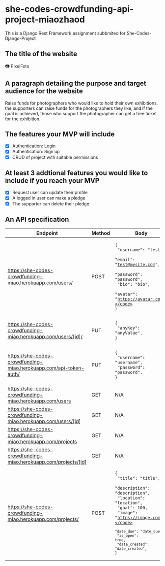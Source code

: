 # she-codes-crowdfunding-api-project-miaozhaod
This is a Django Rest Framework assignment subbmited for She-Codes-Django-Project

## The title of the website
📷 PixelFoto

## A paragraph detailing the purpose and target audience for the website
Raise funds for photographers who would like to hold their own exhibitions, the supporters can raise funds for the photographers they like, and if the goal is achieved, those who support the photographer can get a free ticket for the exhibition.

## The features your MVP will include
- [x] Authentication: Login
- [x] Authentication: Sign up
- [x] CRUD of project with suitable permissions

## At least 3 addtional features you would like to include if you reach your MVP
- [x] Request user can update their profile
- [x] A logged in user can make a pledge
- [x] The supporter can delete their pledge

## An API specification
| Endpoint                                                  | Method    | Body                   | Authorization |
| --------------------------------------------------------- | --------- | ---------------------- | ------------- |
| https://she-codes-crowdfunding-miao.herokuapp.com/users/  | POST | <pre><code>{</code><br><code>  "username": "test",</code><br><code>  "email": "test@mysite.com",</code><br><code>  "password": "password",</code><br><code>  "bio": "bio",</code><br><code>  "avatar": "https://avatar.com",</code><br><code>}</code></pre> | N/A          |
| https://she-codes-crowdfunding-miao.herokuapp.com/users/[id]/ | PUT | <pre><code>{</code><br><code>  "anyKey": "anyValue",</code><br><code>}</code></pre> | Bearer Token          |
| https://she-codes-crowdfunding-miao.herokuapp.com/api-token-auth/ | PUT | <pre><code>{</code><br><code>  "username": "username",</code><br><code>  "password": "password",</code><br><code>}</code></pre> | N/A |
| https://she-codes-crowdfunding-miao.herokuapp.com/users | GET | N/A | N/A |
| https://she-codes-crowdfunding-miao.herokuapp.com/users/[id] | GET | N/A | N/A |
| https://she-codes-crowdfunding-miao.herokuapp.com/projects | GET | N/A | N/A |
| https://she-codes-crowdfunding-miao.herokuapp.com/projects/[id] | GET | N/A | N/A |
| https://she-codes-crowdfunding-miao.herokuapp.com/projects/ | POST | <pre><code>{</code><br><code>  "title": "title",</code><br><code>  "description": "description",</code><br><code>  "location": "location",</code><br><code>  "goal": 100,</code><br><code>  "image": "https://image.com",</code><br><code>  "date_due": "date_due",</code><br><code>  "is_open": true,</code><br><code>  "date_created": "date_created",</code><br><code>}</code></pre> | Beared Token |




